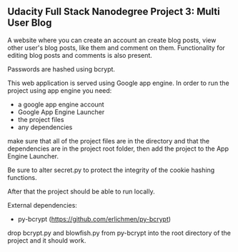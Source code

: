 Udacity Full Stack Nanodegree Project 3: Multi User Blog
--------------------------------------------------------

A website where you can create an account an create blog posts, view other user's blog posts, like them and comment on them.
Functionality for editing blog posts and comments is also present.

Passwords are hashed using bcrypt.

This web application is served using Google app engine. In order to run the project using app engine you need:

- a google app engine account
- Google App Engine Launcher
- the project files
- any dependencies

make sure that all of the project files are in the directory and that the dependencies are in the project root folder, then add the project to the App Engine Launcher.

Be sure to alter secret.py to protect the integrity of the cookie hashing functions.

After that the project should be able to run locally.

External dependencies:

- py-bcrypt (https://github.com/erlichmen/py-bcrypt)

drop bcrypt.py and blowfish.py from py-bcrypt into the root directory of the project and it should work.
